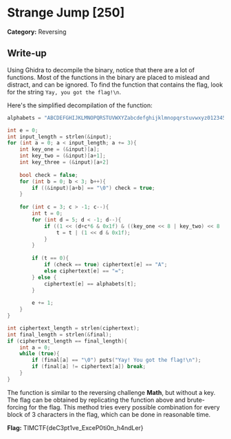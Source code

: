 # Strange Jump [250]
**Category:** Reversing

## Write-up
Using Ghidra to decompile the binary, notice that there are a lot of functions. Most of the functions in the binary are placed to mislead and distract, and can be ignored. To find the function that contains the flag, look for the string `Yay, you got the flag!\n`.

Here's the simplified decompilation of the function:  
```c
alphabets = "ABCDEFGHIJKLMNOPQRSTUVWXYZabcdefghijklmnopqrstuvwxyz0123456789+/"

int e = 0;
int input_length = strlen(&input);
for (int a = 0; a < input_length; a += 3){
    int key_one = (&input)[a];
    int key_two = (&input)[a+1];
    int key_three = (&input)[a+2]
    
    bool check = false;
    for (int b = 0; b < 3; b++){
        if ((&input)[a+b] == "\0") check = true; 
    }
    
    for (int c = 3; c > -1; c--){
        int t = 0;
        for (int d = 5; d < -1; d--){
            if ((1 << (d+c*6 & 0x1f) & ((key_one << 8 | key_two) << 8 | key_three)) != 0){
                t = t | (1 << d & 0x1f);
            }
        }
        
        if (t == 0){
            if (check == true) ciphertext[e] == "A";
            else ciphertext[e] == "=";
        } else {
            ciphertext[e] == alphabets[t];
        }
        
        e += 1;
    }
}

int ciphertext_length = strlen(ciphertext);
int final_length = strlen(&final);
if (ciphertext_length == final_length){
    int a = 0;
    while (true){
        if (final[a] == "\0") puts("Yay! You got the flag!\n");
        if (final[a] != ciphertext[a]) break;
    }
}
```

The function is similar to the reversing challenge **Math**, but without a key. The flag can be obtained by replicating the function above and brute-forcing for the flag. This method tries every possible combination for every block of 3 characters in the flag, which can be done in reasonable time.

**Flag:** TIMCTF{deC3pt1ve_ExceP0ti0n_h4ndLer}

